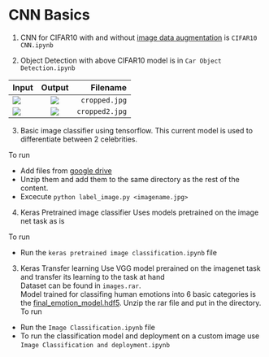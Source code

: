 # CNN Basics
1. CNN for CIFAR10 with and without [image data augmentation](https://github.com/R-Suresh/Neural_Network_Basics) is ```CIFAR10 CNN.ipynb```

1. Object Detection with above CIFAR10 model is in ```Car Object Detection.ipynb```<br>

| Input        | Output           | Filename  |
| ------------- |:-------------:| -----:|
|![](https://github.com/R-Suresh/CNN-Basics/blob/master/Input.jpg)| ![](https://github.com/R-Suresh/CNN-Basics/blob/master/output_new.jpg)| ```cropped.jpg``` |
|![](https://github.com/R-Suresh/CNN-Basics/blob/master/Input2.jpg)| ![](https://github.com/R-Suresh/CNN-Basics/blob/master/output2.jpg)| ```cropped2.jpg``` |

3. Basic image classifier using tensorflow. 
This current model is used to differentiate between 2 celebrities.

To run 
* Add files from [google drive](https://drive.google.com/file/d/1N0hOM0FD9hhB16kiZM4RNLLo--IVz2t9/view?usp=sharing)
* Unzip them and add them to the same directory as the rest of the content.
* Excecute ```python label_image.py <imagename.jpg>``` 

4. Keras Pretrained image classifier
Uses models pretrained on the image net task as is

To run
* Run the ```keras pretrained image classification.ipynb``` file

3. Keras Transfer learning
Use VGG model prerained on the imagenet task and transfer its learning to the task at hand<br>
Dataset can be found in ```images.rar```.<br>
Model trained for classifing human emotions into 6 basic categories is the [final_emotion_model.hdf5](https://drive.google.com/open?id=1UWnHx90XVJxx4xrxvrNILi6ZkEHn0e_M). Unzip the rar file and put in the directory.<br>
To run
* Run the ```Image Classification.ipynb``` file
* To run the classification model and deployment on a custom image use ```Image Classification and deployment.ipynb```

